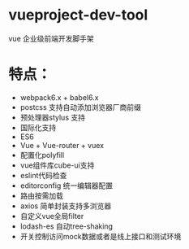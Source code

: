# vueproject-dev-tool
vue 企业级前端开发脚手架

# 特点：
- webpack6.x + babel6.x
- postcss 支持自动添加浏览器厂商前缀
- 预处理器stylus 支持
- 国际化支持
- ES6
- Vue + Vue-router + vuex
- 配置化polyfill
- vue组件库cube-ui支持
- eslint代码检查
- editorconfig 统一编辑器配置
- 路由按需加载
- axios 简单封装支持多浏览器
- 自定义vue全局filter
- lodash-es 自动tree-shaking
- 开关控制访问mock数据或者是线上接口和测试环境